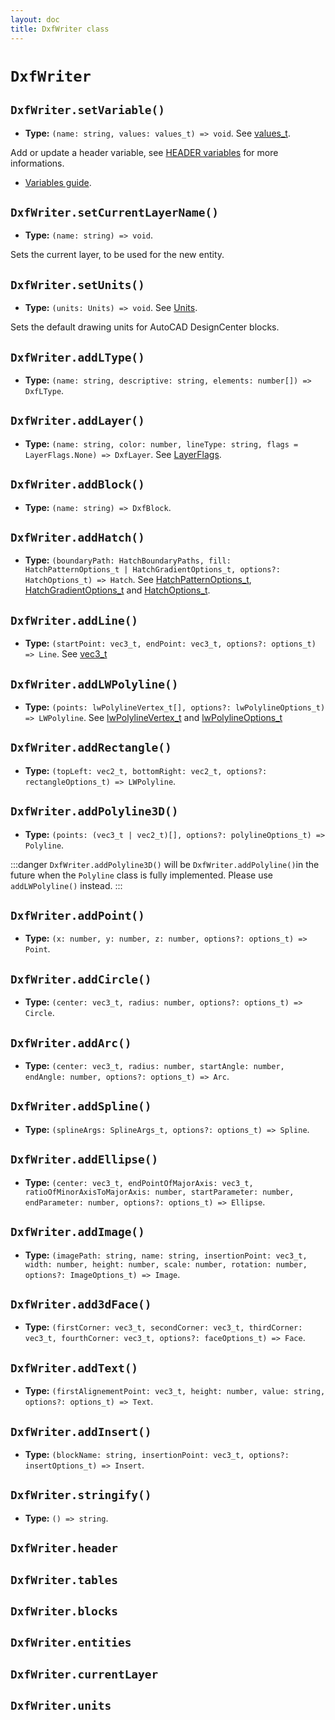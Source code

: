```yaml
---
layout: doc
title: DxfWriter class
---
```


# `DxfWriter`

## `DxfWriter.setVariable()`
- **Type:** `(name: string, values: values_t) => void`. See [values_t](/api/Types.html#values-t).

Add or update a header variable, see [HEADER variables](https://help.autodesk.com/view/OARX/2018/ENU/?guid=GUID-A85E8E67-27CD-4C59-BE61-4DC9FADBE74A) for more informations.

- [Variables guide](/guide/variables).

## `DxfWriter.setCurrentLayerName()`
- **Type:** `(name: string) => void`.

Sets the current layer, to be used for the new entity.

## `DxfWriter.setUnits()`
- **Type:** `(units: Units) => void`. See [Units](/api/Enums.html#units).

Sets the default drawing units for AutoCAD DesignCenter blocks.

## `DxfWriter.addLType()`
- **Type:** `(name: string, descriptive: string, elements: number[]) => DxfLType`.

## `DxfWriter.addLayer()`
- **Type:** `(name: string, color: number, lineType: string, flags = LayerFlags.None) => DxfLayer`. See [LayerFlags](/api/Enums.html#layerflags).

## `DxfWriter.addBlock()`
- **Type:** `(name: string) => DxfBlock`.

## `DxfWriter.addHatch()`
- **Type:** `(boundaryPath: HatchBoundaryPaths, fill: HatchPatternOptions_t | HatchGradientOptions_t, options?: HatchOptions_t) => Hatch`. See [HatchPatternOptions_t](/api/Types.html#hatchpatternoptions-t), [HatchGradientOptions_t](/api/Types.html#hatchgradientoptions-t) and [HatchOptions_t](/api/Types.html#hatchoptions-t).

## `DxfWriter.addLine()`
- **Type:** `(startPoint: vec3_t, endPoint: vec3_t, options?: options_t) => Line`. See [vec3_t](/api/Types.html#vec3-t)

## `DxfWriter.addLWPolyline()`
- **Type:** `(points: lwPolylineVertex_t[], options?: lwPolylineOptions_t) => LWPolyline`. See [lwPolylineVertex_t](/api/Types.html#lwpolylinevertex-t) and [lwPolylineOptions_t](/api/Types.html#lwpolylineoptions-t)

## `DxfWriter.addRectangle()`
- **Type:** `(topLeft: vec2_t, bottomRight: vec2_t, options?: rectangleOptions_t) => LWPolyline`.

## `DxfWriter.addPolyline3D()`
- **Type:** `(points: (vec3_t | vec2_t)[], options?: polylineOptions_t) => Polyline`.

:::danger
`DxfWriter.addPolyline3D()` will be `DxfWriter.addPolyline()`in the future when the `Polyline` class is fully implemented. Please use `addLWPolyline()` instead.
:::

## `DxfWriter.addPoint()`
- **Type:** `(x: number, y: number, z: number, options?: options_t) => Point`.

## `DxfWriter.addCircle()`
- **Type:** `(center: vec3_t, radius: number, options?: options_t) => Circle`.

## `DxfWriter.addArc()`
- **Type:** `(center: vec3_t, radius: number, startAngle: number, endAngle: number, options?: options_t) => Arc`.

## `DxfWriter.addSpline()`
- **Type:** `(splineArgs: SplineArgs_t, options?: options_t) => Spline`.

## `DxfWriter.addEllipse()`
- **Type:** `(center: vec3_t, endPointOfMajorAxis: vec3_t, ratioOfMinorAxisToMajorAxis: number, startParameter: number, endParameter: number, options?: options_t) => Ellipse`.

## `DxfWriter.addImage()`
- **Type:** `(imagePath: string, name: string, insertionPoint: vec3_t, width: number, height: number, scale: number, rotation: number, options?: ImageOptions_t) => Image`.

## `DxfWriter.add3dFace()`
- **Type:** `(firstCorner: vec3_t, secondCorner: vec3_t, thirdCorner: vec3_t, fourthCorner: vec3_t, options?: faceOptions_t) => Face`.

## `DxfWriter.addText()`
- **Type:** `(firstAlignementPoint: vec3_t, height: number, value: string, options?: options_t) => Text`.

## `DxfWriter.addInsert()`
- **Type:** `(blockName: string, insertionPoint: vec3_t, options?: insertOptions_t) => Insert`.

## `DxfWriter.stringify()`
- **Type:** `() => string`.

## `DxfWriter.header`
## `DxfWriter.tables`
## `DxfWriter.blocks`
## `DxfWriter.entities`
## `DxfWriter.currentLayer`
## `DxfWriter.units`
